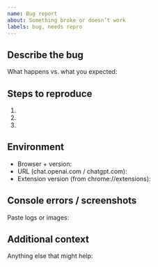 ```yaml
---
name: Bug report
about: Something broke or doesn’t work
labels: bug, needs repro
---
```


## Describe the bug
What happens vs. what you expected:

## Steps to reproduce
1.
2.
3.

## Environment
- Browser + version:
- URL (chat.openai.com / chatgpt.com):
- Extension version (from chrome://extensions):

## Console errors / screenshots
Paste logs or images:

## Additional context
Anything else that might help:
